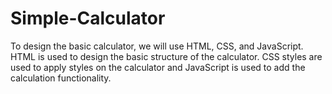 # Simple-Calculator
To design the basic calculator, we will use HTML, CSS, and JavaScript. HTML is used to design the basic structure of the calculator. CSS styles are used to apply styles on the calculator and JavaScript is used to add the calculation functionality.
